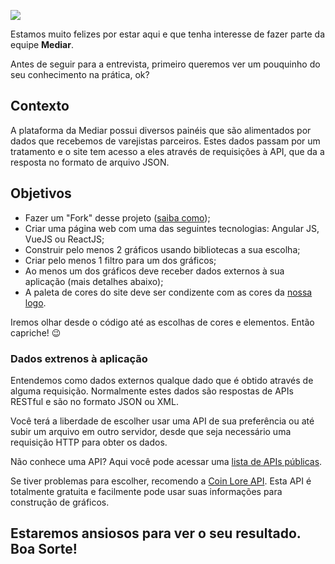 
![](https://mediarsolutions.com/wp-content/uploads/2021/02/teste_tecnico_front.png)

Estamos muito felizes por estar aqui e que tenha interesse de fazer parte da equipe **Mediar**.

Antes de seguir para a entrevista, primeiro queremos ver um pouquinho do seu conhecimento na prática, ok?

## Contexto
A plataforma da Mediar possui diversos painéis que são alimentados por dados que recebemos de varejistas parceiros. Estes dados passam por um tratamento e o site tem acesso a eles através de requisições à API, que da a resposta no formato de arquivo JSON.

## Objetivos
- Fazer um "Fork" desse projeto ([saiba como](https://docs.github.com/en/github/getting-started-with-github/fork-a-repo));
- Criar uma página web com uma das seguintes tecnologias: Angular JS, VueJS ou ReactJS;
- Construir pelo menos 2 gráficos usando bibliotecas a sua escolha;
- Criar pelo menos 1 filtro para um dos gráficos;
- Ao menos um dos gráficos deve receber dados externos à sua aplicação (mais detalhes abaixo);
- A paleta de cores do site deve ser condizente com as cores da [nossa logo](https://mediarsolutions.com/wp-content/uploads/2021/02/teste_tecnico_front-2.png).

Iremos olhar desde o código até as escolhas de cores e elementos. Então capriche! 😉

### Dados extrenos à aplicação
Entendemos como dados externos qualque dado que é obtido através de alguma requisição. Normalmente estes dados são respostas de APIs RESTful e são no formato JSON ou XML.

Você terá a liberdade de escolher usar uma API de sua preferência ou até subir um arquivo em outro servidor, desde que seja necessário uma requisição HTTP para obter os dados.

Não conhece uma API? Aqui você pode acessar uma [lista de APIs públicas](https://github.com/public-apis/public-apis).

Se tiver problemas para escolher, recomendo a [Coin Lore API](https://www.coinlore.com/pt/cryptocurrency-data-api). Esta API é totalmente gratuita e facilmente pode usar suas informações para construção de gráficos.

## Estaremos ansiosos para ver o seu resultado. Boa Sorte!
